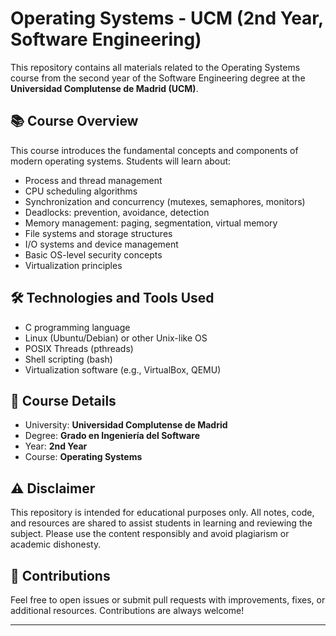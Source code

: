 # Operating Systems - UCM (2nd Year, Software Engineering)

This repository contains all materials related to the Operating Systems course from the second year of the Software Engineering degree at the **Universidad Complutense de Madrid (UCM)**.

## 📚 Course Overview

This course introduces the fundamental concepts and components of modern operating systems. Students will learn about:

- Process and thread management
- CPU scheduling algorithms
- Synchronization and concurrency (mutexes, semaphores, monitors)
- Deadlocks: prevention, avoidance, detection
- Memory management: paging, segmentation, virtual memory
- File systems and storage structures
- I/O systems and device management
- Basic OS-level security concepts
- Virtualization principles

## 🛠 Technologies and Tools Used

- C programming language
- Linux (Ubuntu/Debian) or other Unix-like OS
- POSIX Threads (pthreads)
- Shell scripting (bash)
- Virtualization software (e.g., VirtualBox, QEMU)

## 🏫 Course Details

- University: **Universidad Complutense de Madrid**
- Degree: **Grado en Ingeniería del Software**
- Year: **2nd Year**
- Course: **Operating Systems**

## ⚠️ Disclaimer

This repository is intended for educational purposes only. All notes, code, and resources are shared to assist students in learning and reviewing the subject. Please use the content responsibly and avoid plagiarism or academic dishonesty.

## 🤝 Contributions

Feel free to open issues or submit pull requests with improvements, fixes, or additional resources. Contributions are always welcome!

---

